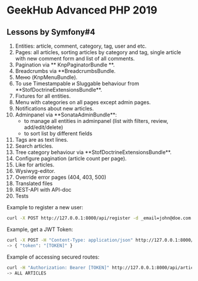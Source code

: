 # GeekHub Advanced PHP 2019

## Lessons by Symfony#4 
<ol>
<li>Entities: article, comment, category, tag, user and etc.</li>
<li>Pages: all articles, sorting articles by category and tag, single article with new comment form and list of all comments.</li>
<li>Pagination via ** KnpPaginatorBundle **.</li>
<li>Breadcrumbs via **BreadcrumbsBundle.</li>
<li>Меню (KnpMenuBundle).</li>
<li>To use Timestampable и Sluggable behaviour from **StofDoctrineExtensionsBundle**.</li>
<li>Fixtures for all entities.</li>
<li>Menu with categories on all pages except admin pages.</li>
<li>Notifications about new articles.</li>
<li>Adminpanel via **SonataAdminBundle**:
<ul>
<li>to manage all entities in adminpanel (list with filters, review, add/edit/delete)</li>
<li>to sort list by different fields</li>
</ul>
<li>Tags are as text lines.</li>
<li>Search articles.</li>
<li>Tree category behaviour via **StofDoctrineExtensionsBundle**.</li>
<li>Configure pagination (article count per page).</li>
<li>Like for articles.</li>
<li>Wysiwyg-editor.</li>
<li>Override error pages (404, 403, 500)</li>
<li>Translated files</li>
<li>REST-API with API-doc</li>
<li>Tests</li>
</ol>

Example to register a new user:
```sh
curl -X POST http://127.0.0.1:8000/api/register -d _email=john@doe.com -d _password=test
```
Example, get a JWT Token:
```sh
curl -X POST -H "Content-Type: application/json" http://127.0.0.1:8000/api/login_check -d '{"username":"john@doe.com","password":"test"}'
-> { "token": "[TOKEN]" }
```
Example of accessing secured routes:
```sh
curl -H "Authorization: Bearer [TOKEN]" http://127.0.0.1:8000/api/articles
-> ALL ARTICLES
```